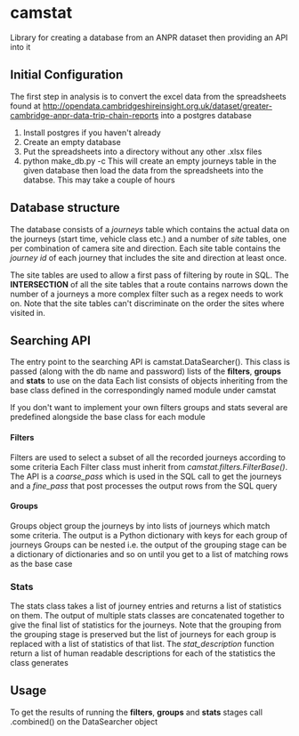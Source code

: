 # camstat
Library for creating a database from an ANPR dataset then providing an API into it

Initial Configuration
---------------------
The first step in analysis is to convert the excel data from the spreadsheets found at
http://opendata.cambridgeshireinsight.org.uk/dataset/greater-cambridge-anpr-data-trip-chain-reports
into a postgres database 
1) Install postgres if you haven't already
2) Create an empty database
3) Put the spreadsheets into a directory without any other .xlsx files
4) python make_db.py <xlsx dir> <db name> <db password> -c
  This will create an empty journeys table in the given database then
  load the data from the spreadsheets into the databse.
  This may take a couple of hours
  
Database structure
------------------
The database consists of a *journeys* table which contains the actual data on the journeys (start time, vehicle class etc.)
and a number of *site* tables, one per combination of camera site and direction. Each site table contains the *journey id* of each journey that includes the site and direction at least once.

The site tables are used to allow a first pass of filtering by route in SQL. The **INTERSECTION** of all the site tables that a route contains narrows down the number of a journeys a more complex filter such as a regex needs to work on. Note that the site tables can't discriminate on the order the sites where visited in.

Searching API
-------------
The entry point to the searching API is camstat.DataSearcher().
This class is passed (along with the db name and password) lists of the **filters**, **groups** and **stats** to use on the data
Each list consists of objects inheriting from the base class defined in the correspondingly named module under camstat

If you don't want to implement your own filters groups and stats several are predefined alongside the base class for each module

#### Filters
Filters are used to select a subset of all the recorded journeys according to some criteria
Each Filter class must inherit from *camstat.filters.FilterBase()*.
The API is a *coarse_pass* which is used in the SQL call to get the journeys and a *fine_pass* that post processes the output rows from the SQL query

#### Groups
Groups object group the journeys by into lists of journeys which match some criteria.
The output is a Python dictionary with keys for each group of journeys
Groups can be nested i.e. the output of the grouping stage can be a dictionary of dictionaries and so on until you get to a list of matching rows as the base case

### Stats
The stats class takes a list of journey entries and returns a list of statistics on them. The output of multiple stats classes
are concatenated together to give the final list of statistics for the journeys.
Note that the grouping from the grouping stage is preserved but the list of journeys for each group is replaced with a list of statistics of that list.
The *stat_description* function return a list of human readable descriptions for each of the statistics the class generates

## Usage
To get the results of running the **filters**, **groups** and **stats** stages call .combined() on the DataSearcher object




